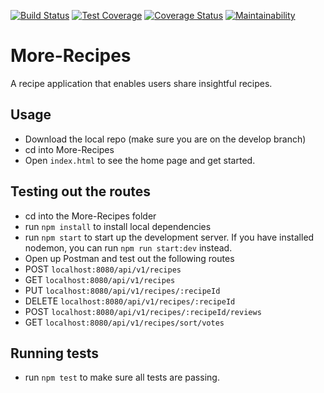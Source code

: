 [![Build Status](https://travis-ci.org/Billmike/More-Recipes.svg?branch=develop)](https://travis-ci.org/Billmike/More-Recipes)  [![Test Coverage](https://api.codeclimate.com/v1/badges/4eec654ff50f54688b72/test_coverage)](https://codeclimate.com/github/Billmike/More-Recipes/test_coverage)  [![Coverage Status](https://coveralls.io/repos/github/Billmike/More-Recipes/badge.svg?branch=develop)](https://coveralls.io/github/Billmike/More-Recipes?branch=develop) 
[![Maintainability](https://api.codeclimate.com/v1/badges/4eec654ff50f54688b72/maintainability)](https://codeclimate.com/github/Billmike/More-Recipes/maintainability)

# More-Recipes
A recipe application that enables users share insightful recipes.

##  Usage
-  Download the local repo (make sure you are on the develop branch)
-  cd into More-Recipes
-  Open ```index.html``` to see the home page and get started.

##  Testing out the routes

-  cd into the More-Recipes folder
-  run ```npm install``` to install local dependencies
-  run ```npm start``` to start up the development server. If you have installed nodemon, you can run ```npm run start:dev``` instead.
-  Open up Postman and test out the following routes
  -  POST ```localhost:8080/api/v1/recipes```
  -  GET ```localhost:8080/api/v1/recipes```
  -  PUT ```localhost:8080/api/v1/recipes/:recipeId```
  -  DELETE ```localhost:8080/api/v1/recipes/:recipeId```
  -  POST ```localhost:8080/api/v1/recipes/:recipeId/reviews```
  -  GET ```localhost:8080/api/v1/recipes/sort/votes```

##  Running tests

-  run ```npm test``` to make sure all tests are passing.


